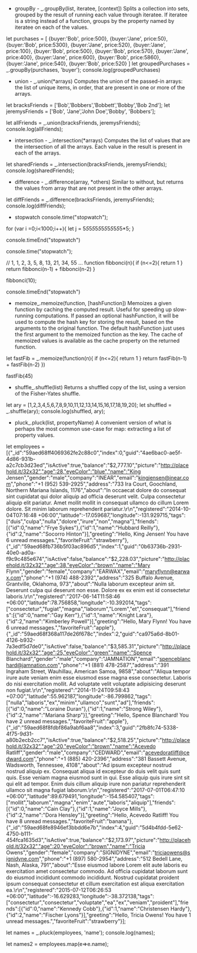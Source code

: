<script src="https://cdnjs.cloudflare.com/ajax/libs/underscore.js/1.8.3/underscore.js"></script>
* groupBy - _.groupBy(list, iteratee, [context]) 
Splits a collection into sets, grouped by the result of running each value through iteratee. If iteratee is a string instead of a function, groups by the property named by iteratee on each of the values.

let purchases = [
  {buyer:'Bob', price:500},
  {buyer:'Jane', price:50},
  {buyer:'Bob', price:5300},
  {buyer:'Jane', price:520},
  {buyer:'Jane', price:100},
  {buyer:'Bob', price:500},
  {buyer:'Bob', price:570},
  {buyer:'Jane', price:400},
  {buyer:'Jane', price:600},
  {buyer:'Bob', price:5860},
  {buyer:'Jane', price:540},
  {buyer:'Bob', price:520}
]
let groupedPurchases = _.groupBy(purchases, 'buyer');
console.log(groupedPurchases)



* union - _.union(*arrays) 
Computes the union of the passed-in arrays: the list of unique items, in order, that are present in one or more of the arrays.

let bracksFriends = ['Bob','Bobbers','Bobbett','Bobby','Bob 2nd'];
let jeremysFriends = ['Bob', 'Jane','John Doe','Bobby', 'Bobbers'];

let allFriends = _.union(bracksFriends, jeremysFriends);
console.log(allFriends);



* intersection - _.intersection(*arrays) 
Computes the list of values that are the intersection of all the arrays. Each value in the result is present in each of the arrays.

let sharedFriends = _.intersection(bracksFriends, jeremysFriends);
console.log(sharedFriends);



* difference - _.difference(array, *others) 
Similar to without, but returns the values from array that are not present in the other arrays.

let diffFriends = _.difference(bracksFriends, jeremysFriends);
console.log(diffFriends);


* stopwatch
console.time("stopwatch");

for (var i =0;i<1000;i++){
  let j = 5*5*5*5*5*5*5*5*5*5*5*5*5*5;
}

console.timeEnd("stopwatch")


console.time("stopwatch");

// 1, 1, 2, 3, 5, 8, 13, 21, 34, 55 ... 
function fibbonci(n){
  if (n<=2){
    return 1
  }
  return fibbonci(n-1) + fibbonci(n-2)
}

fibbonci(10);

console.timeEnd("stopwatch")

* memoize_.memoize(function, [hashFunction]) 
Memoizes a given function by caching the computed result. Useful for speeding up slow-running computations. If passed an optional hashFunction, it will be used to compute the hash key for storing the result, based on the arguments to the original function. The default hashFunction just uses the first argument to the memoized function as the key. The cache of memoized values is available as the cache property on the returned function.

let fastFib = _.memoize(function(n){
  if (n<=2){
    return 1
  }
  return fastFib(n-1) + fastFib(n-2)
})

fastFib(45)


* shuffle_.shuffle(list) 
Returns a shuffled copy of the list, using a version of the Fisher-Yates shuffle.

let ary = [1,2,3,4,5,6,7,8,9,10,11,12,13,14,15,16,17,18,19,20];
let shuffled = _.shuffle(ary);
console.log(shuffled, ary);



* pluck_.pluck(list, propertyName) 
A convenient version of what is perhaps the most common use-case for map: extracting a list of property values.

let employees = [{"_id":"59aed68ff4069362fe2c88c0","index":0,"guid":"4ae6bac0-ae5f-4d86-931b-a2c7cb3d23ed","isActive":true,"balance":"$2,777.10","picture":"http://placehold.it/32x32","age":28,"eyeColor":"blue","name":"King Jensen","gender":"male","company":"INEAR","email":"kingjensen@inear.com","phone":"+1 (952) 539-2925","address":"733 Ira Court, Goochland, Northern Mariana Islands, 1176","about":"In occaecat dolore do consequat sint cupidatat qui dolor aliquip ad officia deserunt velit. Culpa consectetur aliquip elit pariatur. Amet mollit mollit in consequat ullamco do cillum Lorem dolore. Sit minim laborum reprehenderit pariatur.\r\n","registered":"2014-10-04T07:16:48 +06:00","latitude":-17.059687,"longitude":-131.929715,"tags":["duis","culpa","nulla","dolore","irure","non","magna"],"friends":[{"id":0,"name":"Frye Sykes"},{"id":1,"name":"Hubbard Reilly"},{"id":2,"name":"Socorro Hinton"}],"greeting":"Hello, King Jensen! You have 6 unread messages.","favoriteFruit":"strawberry"},{"_id":"59aed68fb736b5f03ac896d5","index":1,"guid":"0b63736b-2931-40e0-ad0a-f9c9c485e674","isActive":false,"balance":"$2,228.03","picture":"http://placehold.it/32x32","age":38,"eyeColor":"brown","name":"Mary Flynn","gender":"female","company":"EARWAX","email":"maryflynn@earwax.com","phone":"+1 (974) 488-2392","address":"325 Buffalo Avenue, Grantville, Oklahoma, 973","about":"Nulla laborum excepteur anim sit. Deserunt culpa qui deserunt non esse. Dolore ex ex enim est id consectetur laboris.\r\n","registered":"2017-06-14T11:58:46 +06:00","latitude":78.756858,"longitude":-10.392014,"tags":["consectetur","fugiat","magna","laborum","Lorem","et","consequat"],"friends":[{"id":0,"name":"Gay Kerr"},{"id":1,"name":"Knight Lara"},{"id":2,"name":"Kimberley Powell"}],"greeting":"Hello, Mary Flynn! You have 6 unread messages.","favoriteFruit":"apple"},{"_id":"59aed68f368a117de26f678c","index":2,"guid":"ca975a6d-8b01-4126-b932-7a3edf5d7de0","isActive":false,"balance":"$3,585.31","picture":"http://placehold.it/32x32","age":25,"eyeColor":"green","name":"Spence Blanchard","gender":"male","company":"JAMNATION","email":"spenceblanchard@jamnation.com","phone":"+1 (881) 478-2587","address":"391 Ingraham Street, Wauhillau, American Samoa, 9858","about":"Aliqua tempor irure aute veniam enim esse eiusmod esse magna esse consectetur. Laboris do nisi exercitation mollit. Ad voluptate velit voluptate adipisicing deserunt non fugiat.\r\n","registered":"2014-11-24T09:58:43 +07:00","latitude":55.962187,"longitude":-86.799862,"tags":["nulla","laboris","ex","minim","ullamco","sunt","ad"],"friends":[{"id":0,"name":"Loraine Duran"},{"id":1,"name":"Strong Wiley"},{"id":2,"name":"Mariana Sharp"}],"greeting":"Hello, Spence Blanchard! You have 2 unread messages.","favoriteFruit":"apple"},{"_id":"59aed68f8fdbf86a9abf6aa8","index":3,"guid":"2fb8fc74-5338-4f75-9d31-a80b2ecb2cc7","isActive":true,"balance":"$2,518.25","picture":"http://placehold.it/32x32","age":20,"eyeColor":"brown","name":"Acevedo Ratliff","gender":"male","company":"CEDWARD","email":"acevedoratliff@cedward.com","phone":"+1 (885) 420-2396","address":"381 Bassett Avenue, Wadsworth, Tennessee, 4108","about":"Ad ipsum excepteur nostrud nostrud aliquip ex. Consequat aliqua id excepteur do duis velit quis sunt quis. Esse veniam magna eiusmod sunt in qui. Esse aliquip quis irure sint sit qui elit ad tempor. Enim duis cillum aliquip irure non pariatur reprehenderit ullamco sit magna fugiat laborum.\r\n","registered":"2017-07-01T06:47:10 +06:00","latitude":89.679491,"longitude":-154.585407,"tags":["mollit","laborum","magna","enim","aute","laboris","aliquip"],"friends":[{"id":0,"name":"Cain Clay"},{"id":1,"name":"Joyce Mills"},{"id":2,"name":"Dora Hensley"}],"greeting":"Hello, Acevedo Ratliff! You have 8 unread messages.","favoriteFruit":"banana"},{"_id":"59aed68fe8946ef3bbdd6e7b","index":4,"guid":"5d4b4fdd-5e62-4750-b111-454fca1635d3","isActive":true,"balance":"$2,173.97","picture":"http://placehold.it/32x32","age":20,"eyeColor":"brown","name":"Tricia Owens","gender":"female","company":"SIGNIDYNE","email":"triciaowens@signidyne.com","phone":"+1 (897) 580-2954","address":"512 Bedell Lane, Nash, Alaska, 791","about":"Esse eiusmod labore Lorem elit aute laboris eu exercitation amet consectetur commodo. Ad officia cupidatat laborum sunt do eiusmod incididunt commodo incididunt. Nostrud cupidatat proident ipsum consequat consectetur et cillum exercitation est aliqua exercitation ea.\r\n","registered":"2015-07-12T06:26:53 +06:00","latitude":-16.629283,"longitude":-38.372138,"tags":["consectetur","consectetur","voluptate","ea","ex","veniam","proident"],"friends":[{"id":0,"name":"Kennedy Cobb"},{"id":1,"name":"Christensen Hardy"},{"id":2,"name":"Fischer Lyons"}],"greeting":"Hello, Tricia Owens! You have 1 unread messages.","favoriteFruit":"strawberry"}];

let names = _.pluck(employees, 'name');
console.log(names);

let names2 = employees.map(e=>e.name);
